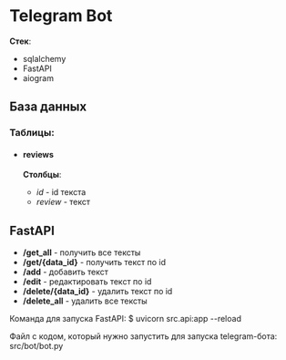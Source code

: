 # Telegram Bot

**Стек**:
- sqlalchemy
- FastAPI
- aiogram

## База данных

### Таблицы:
- #### reviews

    **Столбцы**:
    - *id* - id текста
    - *review* - текст
  
## FastAPI

- **/get_all** - получить все тексты
- **/get/{data_id}** - получить текст по id
- **/add** - добавить текст
- **/edit** - редактировать текст по id
- **/delete/{data_id}** - удалить текст по id
- **/delete_all** - удалить все тексты

Команда для запуска FastAPI:
$ uvicorn src.api:app --reload

Файл с кодом, который нужно запустить для запуска telegram-бота:
src/bot/bot.py
